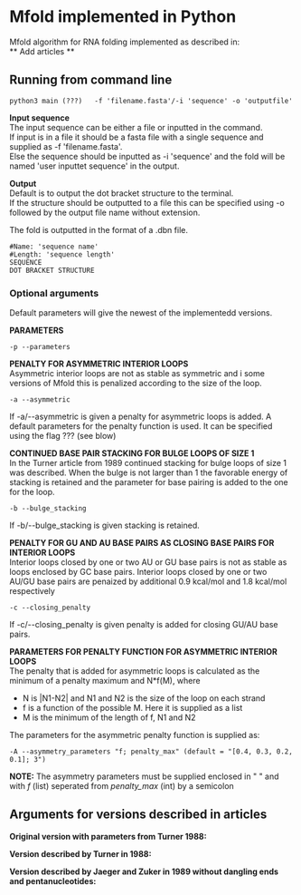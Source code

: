 # Mfold implemented in Python 
Mfold algorithm for RNA folding implemented as described in:   
** Add articles ** 

## Running from command line

```
python3 main (???)   -f 'filename.fasta'/-i 'sequence' -o 'outputfile'
```

**Input sequence**   
The input sequence can be either a file or inputted in the command.    
If input is in a file it should be a fasta file with a single sequence and supplied as -f 'filename.fasta'.    
Else the sequence should be inputted as -i 'sequence' and the fold will be named 'user inputtet sequence' in the output. 

**Output**   
Default is to output the dot bracket structure to the terminal.    
If the structure should be outputted to a file this can be specified using -o followed by the output file name without extension. 

The fold is outputted in the format of a .dbn file.    
```
#Name: 'sequence name'
#Length: 'sequence length'
SEQUENCE 
DOT BRACKET STRUCTURE
```



### Optional arguments
Default parameters will give the newest of the implementedd versions. 

**PARAMETERS**
```
-p --parameters
```

**PENALTY FOR ASYMMETRIC INTERIOR LOOPS**   
Asymmetric interior loops are not as stable as symmetric and i some versions of Mfold this is penalized according to the size of the loop. 

```
-a --asymmetric
```
If -a/--asymmetric is given a penalty for asymmetric loops is added. A default parameters for the penalty function is used. It can be specified using the flag ??? (see blow)

**CONTINUED BASE PAIR STACKING FOR BULGE LOOPS OF SIZE 1**   
In the Turner article from 1989 continued stacking for bulge loops of size 1 was described. When the bulge is not larger than 1 the favorable energy of stacking is retained and the parameter for base pairing is added to the one for the loop. 
```
-b --bulge_stacking 
```
If -b/--bulge_stacking is given stacking is retained. 


**PENALTY FOR GU AND AU BASE PAIRS AS CLOSING BASE PAIRS FOR INTERIOR LOOPS**   
Interior loops closed by one or two AU or GU base pairs is not as stable as loops enclosed by GC base pairs. Interior loops closed by one or two AU/GU base pairs are penaized by additional 0.9 kcal/mol and 1.8 kcal/mol respectively 
```
-c --closing_penalty
```
If -c/--closing_penalty is given penalty is added for closing GU/AU base pairs.

**PARAMETERS FOR PENALTY FUNCTION FOR ASYMMETRIC INTERIOR LOOPS**   
The penalty that is added for asymmetric loops is calculated as the minimum of a penalty maximum and N*f(M), where 
- N is |N1-N2| and N1 and N2 is the size of the loop on each strand
- f is a function of the possible M. Here it is supplied as a list
- M is the minimum of the length of f, N1 and N2   

The parameters for the asymmetric penalty function is supplied as: 
```
-A --asymmetry_parameters "f; penalty_max" (default = "[0.4, 0.3, 0.2, 0.1]; 3")
```
**NOTE:** The asymmetry parameters must be supplied enclosed in " " and with *f* (list) seperated from *penalty_max* (int) by a semicolon


## Arguments for versions described in articles 
**Original version with parameters from Turner 1988:**   



**Version described by Turner in 1988:**   


**Version described by Jaeger and Zuker in 1989 without dangling ends and pentanucleotides:**   
